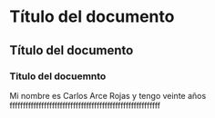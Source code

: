 # Título del documento
## Título del documento
### Titulo del docuemnto

Mi nombre es Carlos Arce Rojas y   tengo
veinte años fffffffffffffffffffffffffffffffffffffffffffffffffffffffff

